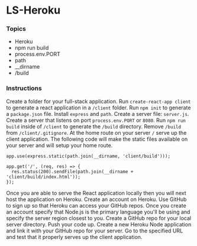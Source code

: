 # LS-Heroku

### Topics
* Heroku
* npm run build
* process.env.PORT
* path
* __dirname
* /build

### Instructions

Create a folder for your full-stack application.
Run `create-react-app client` to generate a react application in a `/client` folder.
Run `npm init` to generate a `package.json` file.  Install `express` and `path`.
Create a server file: `server.js`.
Create a server that listens on port `process.env.PORT` or `8080`.
Run `npm run build` inside of `/client` to generate the `/build` directory.
Remove `/build` from `/client/.gitignore`.
At the home route on your server `/` serve up the client application.
The following code will make the static files available on your server and will setup your home route.
```
app.use(express.static(path.join(__dirname, 'client/build')));

app.get('/', (req, res) => {
  res.status(200).sendFile(path.join(__dirname + 'client/build/index.html'));
});
```

Once you are able to serve the React application locally then you will next host the application on Heroku.
Create an account on Heroku.  Use GitHub to sign up so that Heroku can access your GitHub repos.
Once you create an account specify that Node.js is the primary language you'll be using and specify the server region closest to you.
Create a GitHub repo for your local server directory.  Push your code up.
Create a new Heroku Node application and link it with your GitHub repo for your server.
Go to the specified URL and test that it properly serves up the client application.
